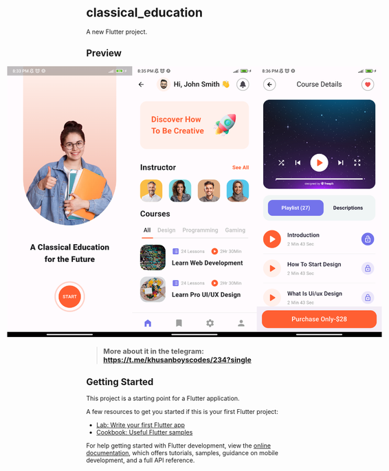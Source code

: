 # classical_education

A new Flutter project.

## Preview

<div style="display: flex; justify-content: center;">
    <img src="preview/photo3.png" alt="preview image 1" width="300" height="630">
    <img src="preview/photo2.png" alt="preview image 2" width="300" height="630">
    <img src="preview/photo1.png" alt="preview image 3" width="300" height="630">
</div>

> ### More about it in the telegram: https://t.me/khusanboyscodes/234?single

## Getting Started

This project is a starting point for a Flutter application.

A few resources to get you started if this is your first Flutter project:

- [Lab: Write your first Flutter app](https://docs.flutter.dev/get-started/codelab)
- [Cookbook: Useful Flutter samples](https://docs.flutter.dev/cookbook)

For help getting started with Flutter development, view the
[online documentation](https://docs.flutter.dev/), which offers tutorials,
samples, guidance on mobile development, and a full API reference.
